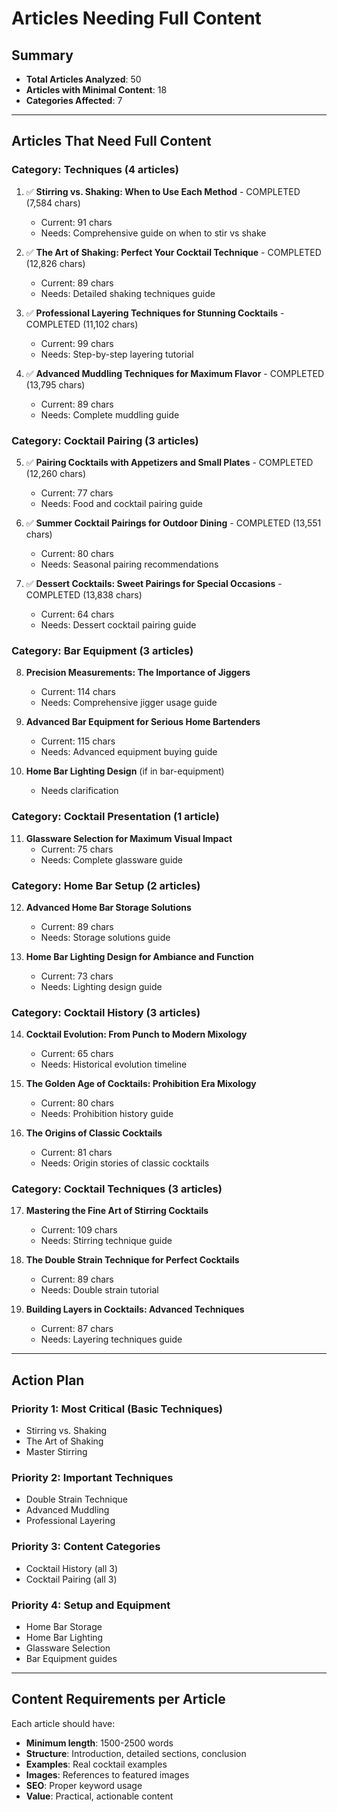# Articles Needing Full Content

## Summary
- **Total Articles Analyzed**: 50
- **Articles with Minimal Content**: 18
- **Categories Affected**: 7

---

## Articles That Need Full Content

### Category: Techniques (4 articles)
1. ✅ **Stirring vs. Shaking: When to Use Each Method** - COMPLETED (7,584 chars)
   - Current: 91 chars
   - Needs: Comprehensive guide on when to stir vs shake

2. ✅ **The Art of Shaking: Perfect Your Cocktail Technique** - COMPLETED (12,826 chars)
   - Current: 89 chars
   - Needs: Detailed shaking techniques guide

3. ✅ **Professional Layering Techniques for Stunning Cocktails** - COMPLETED (11,102 chars)
   - Current: 99 chars
   - Needs: Step-by-step layering tutorial

4. ✅ **Advanced Muddling Techniques for Maximum Flavor** - COMPLETED (13,795 chars)
   - Current: 89 chars
   - Needs: Complete muddling guide

### Category: Cocktail Pairing (3 articles)
5. ✅ **Pairing Cocktails with Appetizers and Small Plates** - COMPLETED (12,260 chars)
   - Current: 77 chars
   - Needs: Food and cocktail pairing guide

6. ✅ **Summer Cocktail Pairings for Outdoor Dining** - COMPLETED (13,551 chars)
   - Current: 80 chars
   - Needs: Seasonal pairing recommendations

7. ✅ **Dessert Cocktails: Sweet Pairings for Special Occasions** - COMPLETED (13,838 chars)
   - Current: 64 chars
   - Needs: Dessert cocktail pairing guide

### Category: Bar Equipment (3 articles)
8. **Precision Measurements: The Importance of Jiggers**
   - Current: 114 chars
   - Needs: Comprehensive jigger usage guide

9. **Advanced Bar Equipment for Serious Home Bartenders**
   - Current: 115 chars
   - Needs: Advanced equipment buying guide

10. **Home Bar Lighting Design** (if in bar-equipment)
    - Needs clarification

### Category: Cocktail Presentation (1 article)
11. **Glassware Selection for Maximum Visual Impact**
    - Current: 75 chars
    - Needs: Complete glassware guide

### Category: Home Bar Setup (2 articles)
12. **Advanced Home Bar Storage Solutions**
    - Current: 89 chars
    - Needs: Storage solutions guide

13. **Home Bar Lighting Design for Ambiance and Function**
    - Current: 73 chars
    - Needs: Lighting design guide

### Category: Cocktail History (3 articles)
14. **Cocktail Evolution: From Punch to Modern Mixology**
    - Current: 65 chars
    - Needs: Historical evolution timeline

15. **The Golden Age of Cocktails: Prohibition Era Mixology**
    - Current: 80 chars
    - Needs: Prohibition history guide

16. **The Origins of Classic Cocktails**
    - Current: 81 chars
    - Needs: Origin stories of classic cocktails

### Category: Cocktail Techniques (3 articles)
17. **Mastering the Fine Art of Stirring Cocktails**
    - Current: 109 chars
    - Needs: Stirring technique guide

18. **The Double Strain Technique for Perfect Cocktails**
    - Current: 89 chars
    - Needs: Double strain tutorial

19. **Building Layers in Cocktails: Advanced Techniques**
    - Current: 87 chars
    - Needs: Layering techniques guide

---

## Action Plan

### Priority 1: Most Critical (Basic Techniques)
- Stirring vs. Shaking
- The Art of Shaking
- Master Stirring

### Priority 2: Important Techniques
- Double Strain Technique
- Advanced Muddling
- Professional Layering

### Priority 3: Content Categories
- Cocktail History (all 3)
- Cocktail Pairing (all 3)

### Priority 4: Setup and Equipment
- Home Bar Storage
- Home Bar Lighting
- Glassware Selection
- Bar Equipment guides

---

## Content Requirements per Article

Each article should have:
- **Minimum length**: 1500-2500 words
- **Structure**: Introduction, detailed sections, conclusion
- **Examples**: Real cocktail examples
- **Images**: References to featured images
- **SEO**: Proper keyword usage
- **Value**: Practical, actionable content
